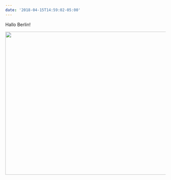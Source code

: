 ```yaml
---
date: '2018-04-15T14:59:02-05:00'
---
```

Hallo Berlin!

<img src="uploads/2018/105b9e76a0.jpg" width="600" height="450" />

